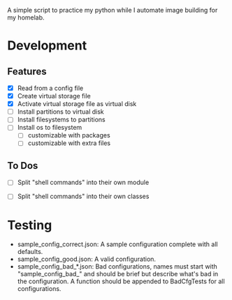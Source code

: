 A simple script to practice my python while I automate image building for my
homelab.


# Development

## Features

- [x] Read from a config file
- [x] Create virtual storage file
- [x] Activate virtual storage file as virtual disk
- [ ] Install partitions to virtual disk
- [ ] Install filesystems to partitions
- [ ] Install os to filesystem
    - [ ] customizable with packages
    - [ ] customizable with extra files

## To Dos

- [ ] Split "shell commands" into their own module
- [ ] Split "shell commands" into their own classes


# Testing

  - sample_config_correct.json: A sample configuration complete with all
    defaults.
  - sample_config_good.json: A valid configuration.
  - sample_config_bad_*.json: Bad configurations, names must start with
    "sample_config_bad_" and should be brief but describe what's bad in the
    configuration. A function should be appended to BadCfgTests for all
    configurations.
